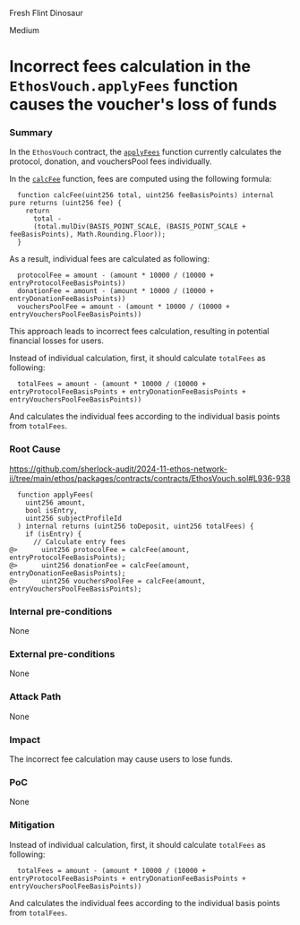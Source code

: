 Fresh Flint Dinosaur

Medium

# Incorrect fees calculation in the `EthosVouch.applyFees` function causes the voucher's loss of funds

### Summary

In the `EthosVouch` contract, the [`applyFees`](https://github.com/sherlock-audit/2024-11-ethos-network-ii/tree/main/ethos/packages/contracts/contracts/EthosVouch.sol#L936-938) function currently calculates the protocol, donation, and vouchersPool fees individually.

In the [`calcFee`](https://github.com/sherlock-audit/2024-11-ethos-network-ii/tree/main/ethos/packages/contracts/contracts/EthosVouch.sol#L975) function, fees are computed using the following formula:

```solidity
  function calcFee(uint256 total, uint256 feeBasisPoints) internal pure returns (uint256 fee) {
    return
      total -
      (total.mulDiv(BASIS_POINT_SCALE, (BASIS_POINT_SCALE + feeBasisPoints), Math.Rounding.Floor));
  }
```

As a result, individual fees are calculated as following:

```solidity
  protocolFee = amount - (amount * 10000 / (10000 + entryProtocolFeeBasisPoints))
  donationFee = amount - (amount * 10000 / (10000 + entryDonationFeeBasisPoints))
  vouchersPoolFee = amount - (amount * 10000 / (10000 + entryVouchersPoolFeeBasisPoints))
```

This approach leads to incorrect fees calculation, resulting in potential financial losses for users.

Instead of individual calculation, first, it should calculate `totalFees` as following:

```solidity
  totalFees = amount - (amount * 10000 / (10000 + entryProtocolFeeBasisPoints + entryDonationFeeBasisPoints + entryVouchersPoolFeeBasisPoints))
```

And calculates the individual fees according to the individual basis points from `totalFees`.

### Root Cause

https://github.com/sherlock-audit/2024-11-ethos-network-ii/tree/main/ethos/packages/contracts/contracts/EthosVouch.sol#L936-938

```solidity
  function applyFees(
    uint256 amount,
    bool isEntry,
    uint256 subjectProfileId
  ) internal returns (uint256 toDeposit, uint256 totalFees) {
    if (isEntry) {
      // Calculate entry fees
@>      uint256 protocolFee = calcFee(amount, entryProtocolFeeBasisPoints);
@>      uint256 donationFee = calcFee(amount, entryDonationFeeBasisPoints);
@>      uint256 vouchersPoolFee = calcFee(amount, entryVouchersPoolFeeBasisPoints);
```

### Internal pre-conditions

None

### External pre-conditions

None

### Attack Path

None

### Impact

The incorrect fee calculation may cause users to lose funds.

### PoC

None

### Mitigation

Instead of individual calculation, first, it should calculate `totalFees` as following:

```solidity
  totalFees = amount - (amount * 10000 / (10000 + entryProtocolFeeBasisPoints + entryDonationFeeBasisPoints + entryVouchersPoolFeeBasisPoints))
```

And calculates the individual fees according to the individual basis points from `totalFees`.
